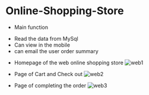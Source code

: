 # Online-Shopping-Store

+ Main function
- Read the data from MySql
- Can view in the mobile
-  can email the user order summary
+ Homepage of the web online shopping store
![web1](https://cloud.githubusercontent.com/assets/7539833/14395318/8acb430e-fd96-11e5-8eb4-81e1135282d7.png)

+ Page of Cart and Check out
![web2](https://cloud.githubusercontent.com/assets/7539833/14395340/aac429b4-fd96-11e5-986a-2fc353c5d88f.png)

+ Page of completing the order
![web3](https://cloud.githubusercontent.com/assets/7539833/14395354/bddc6386-fd96-11e5-8fe6-2f26cf8a3142.png)

